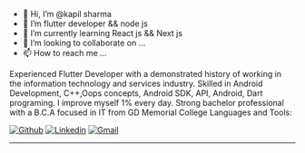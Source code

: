 - 👋 Hi, I’m @kapil sharma
- 👀 I’m flutter developer && node js
- 🌱 I’m currently learning React js && Next js
- 💞️ I’m looking to collaborate on ...
- 📫 How to reach me ...

Experienced Flutter Developer with a demonstrated history of working in the information technology and services industry. Skilled in Android Development, C++,Oops concepts, Android SDK, API, Android,  Dart programing. I improve myself 1% every day. Strong bachelor professional with a B.C.A focused in IT from GD Memorial College
Languages and Tools:

[![Github](https://img.shields.io/badge/-Github-000?style=flat&logo=Github&logoColor=white)](https://github.com/iambhabha/iambhabha)
[![Linkedin](https://img.shields.io/badge/-LinkedIn-blue?style=flat&logo=Linkedin&logoColor=white)](https://www.linkedin.com/in/kapil-sharma-596a94237)
[![Gmail](https://img.shields.io/badge/-Gmail-c14438?style=flat&logo=Gmail&logoColor=white)](mailto:bhabha242242@gmail.com)

<hr>
